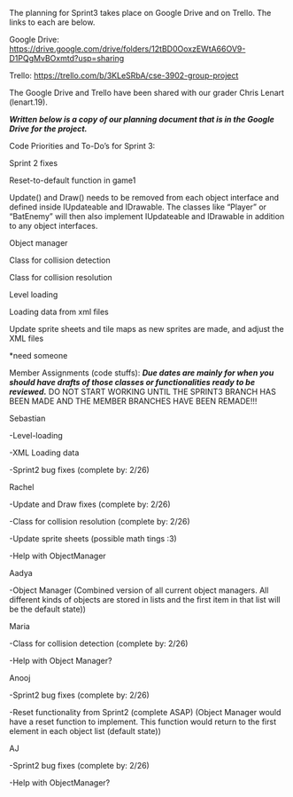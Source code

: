 The planning for Sprint3 takes place on Google Drive and on Trello. The links to each are below.

Google Drive: https://drive.google.com/drive/folders/12tBD0OoxzEWtA66OV9-D1PQgMvBOxmtd?usp=sharing

Trello: https://trello.com/b/3KLeSRbA/cse-3902-group-project

The Google Drive and Trello have been shared with our grader Chris Lenart (lenart.19).

***Written below is a copy of our planning document that is in the Google Drive for the project.***

Code Priorities and To-Do’s for Sprint 3:

Sprint 2 fixes

Reset-to-default function in game1

Update() and Draw() needs to be removed from each object interface and defined inside IUpdateable and IDrawable. The classes like “Player” or “BatEnemy” will then also implement IUpdateable and IDrawable in addition to any object interfaces. 

Object manager

Class for collision detection

Class for collision resolution

Level loading

Loading data from xml files

Update sprite sheets and tile maps as new sprites are made, and adjust the XML files

*need someone

Member Assignments (code stuffs):
***Due dates are mainly for when you should have drafts of those classes or functionalities ready to be reviewed.***
DO NOT START WORKING UNTIL THE SPRINT3 BRANCH HAS BEEN MADE AND THE MEMBER BRANCHES HAVE BEEN REMADE!!!

Sebastian

-Level-loading 

-XML Loading data

-Sprint2 bug fixes (complete by: 2/26)

Rachel

-Update and Draw fixes (complete by: 2/26)

-Class for collision resolution (complete by: 2/26)

-Update sprite sheets (possible math tings :3)

-Help with ObjectManager

Aadya

-Object Manager
  (Combined version of all current object managers.
  All different kinds of objects are stored in lists and the first item in that list will be the default state))

Maria

-Class for collision detection (complete by: 2/26)

-Help with Object Manager?

Anooj

-Sprint2 bug fixes (complete by: 2/26)

-Reset functionality from Sprint2 (complete ASAP)
  (Object Manager would have a reset function to implement.
  This function would return to the first element in each object list (default state))

AJ

-Sprint2 bug fixes (complete by: 2/26)

-Help with ObjectManager?
